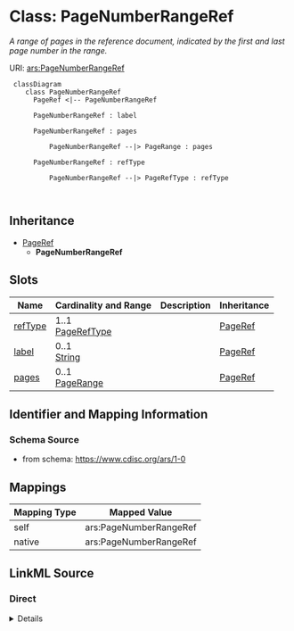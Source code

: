 # Class: PageNumberRangeRef


_A range of pages in the reference document, indicated by the first and last page number in the range._





URI: [ars:PageNumberRangeRef](https://www.cdisc.org/ars/1-0PageNumberRangeRef)



```mermaid
 classDiagram
    class PageNumberRangeRef
      PageRef <|-- PageNumberRangeRef
      
      PageNumberRangeRef : label
        
      PageNumberRangeRef : pages
        
          PageNumberRangeRef --|> PageRange : pages
        
      PageNumberRangeRef : refType
        
          PageNumberRangeRef --|> PageRefType : refType
        
      
```





## Inheritance
* [PageRef](PageRef.md)
    * **PageNumberRangeRef**



## Slots

| Name | Cardinality and Range | Description | Inheritance |
| ---  | --- | --- | --- |
| [refType](refType.md) | 1..1 <br/> [PageRefType](PageRefType.md) |  | [PageRef](PageRef.md) |
| [label](label.md) | 0..1 <br/> [String](String.md) |  | [PageRef](PageRef.md) |
| [pages](pages.md) | 0..1 <br/> [PageRange](PageRange.md) |  | [PageRef](PageRef.md) |









## Identifier and Mapping Information







### Schema Source


* from schema: https://www.cdisc.org/ars/1-0





## Mappings

| Mapping Type | Mapped Value |
| ---  | ---  |
| self | ars:PageNumberRangeRef |
| native | ars:PageNumberRangeRef |





## LinkML Source

<!-- TODO: investigate https://stackoverflow.com/questions/37606292/how-to-create-tabbed-code-blocks-in-mkdocs-or-sphinx -->

### Direct

<details>
```yaml
name: PageNumberRangeRef
description: A range of pages in the reference document, indicated by the first and
  last page number in the range.
from_schema: https://www.cdisc.org/ars/1-0
rank: 1000
is_a: PageRef
slot_usage:
  refType:
    name: refType
    domain_of:
    - PageRef
    equals_string: PhysicalRef
  pages:
    name: pages
    domain_of:
    - PageRef
    range: PageRange

```
</details>

### Induced

<details>
```yaml
name: PageNumberRangeRef
description: A range of pages in the reference document, indicated by the first and
  last page number in the range.
from_schema: https://www.cdisc.org/ars/1-0
rank: 1000
is_a: PageRef
slot_usage:
  refType:
    name: refType
    domain_of:
    - PageRef
    equals_string: PhysicalRef
  pages:
    name: pages
    domain_of:
    - PageRef
    range: PageRange
attributes:
  refType:
    name: refType
    from_schema: https://www.cdisc.org/ars/1-0
    rank: 1000
    alias: refType
    owner: PageNumberRangeRef
    domain_of:
    - PageRef
    range: PageRefType
    required: true
    equals_string: PhysicalRef
  label:
    name: label
    from_schema: https://www.cdisc.org/ars/1-0
    rank: 1000
    alias: label
    owner: PageNumberRangeRef
    domain_of:
    - AnalysisCategorization
    - AnalysisCategory
    - AnalysisMethod
    - Operation
    - AnalysisSet
    - GroupingFactor
    - Group
    - DataSubset
    - PageRef
    range: string
  pages:
    name: pages
    from_schema: https://www.cdisc.org/ars/1-0
    rank: 1000
    alias: pages
    owner: PageNumberRangeRef
    domain_of:
    - PageRef
    range: PageRange

```
</details>
